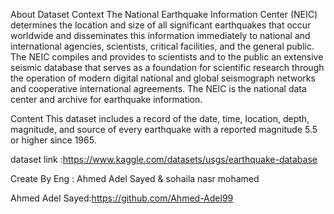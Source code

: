 About Dataset
Context
The National Earthquake Information Center (NEIC) determines the location and size of all significant earthquakes that occur worldwide and disseminates this information immediately to national and international agencies, scientists, critical facilities, and the general public. The NEIC compiles and provides to scientists and to the public an extensive seismic database that serves as a foundation for scientific research through the operation of modern digital national and global seismograph networks and cooperative international agreements. The NEIC is the national data center and archive for earthquake information.

Content
This dataset includes a record of the date, time, location, depth, magnitude, and source of every earthquake with a reported magnitude 5.5 or higher since 1965.

dataset link :https://www.kaggle.com/datasets/usgs/earthquake-database

Create By Eng : Ahmed Adel Sayed & sohaila nasr mohamed

Ahmed Adel Sayed:https://github.com/Ahmed-Adel99 
